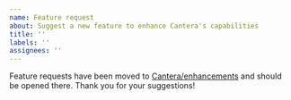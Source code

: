 ```yaml
---
name: Feature request
about: Suggest a new feature to enhance Cantera's capabilities
title: ''
labels: ''
assignees: ''
---
```


Feature requests have been moved to
[Cantera/enhancements](https://github.com/Cantera/enhancements/issues/new/choose) and should be
opened there. Thank you for your suggestions!
